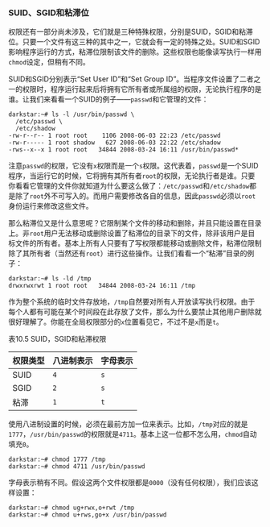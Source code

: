 ### SUID、SGID和粘滞位

权限还有一部分尚未涉及，它们就是三种特殊权限，分别是SUID，SGID和粘滞位。只要一个文件有这三种的其中之一，它就会有一定的特殊之处。SUID和SGID影响程序运行的方式，粘滞位限制该文件的删除。这些权限也能像读写执行一样用`chmod`设定，但稍有不同。

SUID和SGID分别表示“Set User ID”和“Set Group ID”。当程序文件设置了二者之一的权限时，程序运行起来后将拥有它所有者或所属组的权限，无论执行程序的是谁。让我们来看看一个SUID的例子——`passwd`和它管理的文件：

```Shell
darkstar:~# ls -l /usr/bin/passwd \
  /etc/passwd \
  /etc/shadow
-rw-r--r-- 1 root root    1106 2008-06-03 22:23 /etc/passwd
-rw-r----- 1 root shadow   627 2008-06-03 22:22 /etc/shadow
-rws--x--x 1 root root   34844 2008-03-24 16:11 /usr/bin/passwd*
```

注意`passwd`的权限，它没有`x`权限而是一个`s`权限。这代表着，`passwd`是一个SUID程序，当运行它的时候，它将拥有其所有者`root`的权限，无论执行者是谁。只要你看看它管理的文件你就知道为什么要这么做了：`/etc/passwd`和`/etc/shadow`都是除了`root`外不可写入的。而用户需要修改各自的信息，因此`passwd`必须以`root`身份运行来修改这些文件。

那么粘滞位又是什么意思呢？它限制某个文件的移动和删除，并且只能设置在目录上。非`root`用户无法移动或删除设置了粘滞位的目录下的文件，除非该用户是目标文件的所有者。基本上所有人只要有了写权限都能移动或删除文件，粘滞位限制除了其所有者（当然还有`root`）进行这些操作。让我们看看一个“粘滞”目录的例子：

```Shell
darkstar:~# ls -ld /tmp
drwxrwxrwt 1 root root   34844 2008-03-24 16:11 /tmp
```

作为整个系统的临时文件存放地，`/tmp`自然要对所有人开放读写执行权限。由于每个人都有可能在某个时间段在此存放了文件，那么为什么要禁止其他用户删除就很好理解了。你能在全局权限部分的`x`位置看见它，不过不是`x`而是`t`。

表10.5 SUID，SGID和粘滞权限

|权限类型|八进制表示|字母表示|
|------|---------|-------|
|SUID|`4`|`s`|
|SGID|`2`|`s`|
|粘滞|`1`|`t`|

使用八进制设置的时候，必须在最前方加一位来表示。比如，`/tmp`对应的就是`1777`，`/usr/bin/passwd`的权限就是`4711`。基本上这一位都不怎么用，`chmod`自动填充`0`。

```Shell
darkstar:~# chmod 1777 /tmp
darkstar:~# chmod 4711 /usr/bin/passwd
```

字母表示稍有不同。假设这两个文件权限都是`0000`（没有任何权限），我们应该这样设置：

```Shell
darkstar:~# chmod ug+rwx,o+rwt /tmp
darkstar:~# chmod u+rws,go+x /usr/bin/passwd
```
